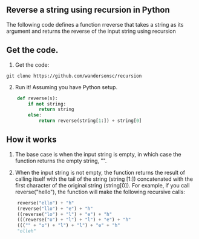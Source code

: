 ## Reverse a string using recursion in Python

The following code defines a function rreverse that takes a string as its argument and returns the reverse of the input string using recursion

## Get the code.

1. Get the code:

```
git clone https://github.com/wandersonsc/recursion
```

2. Run it! Assuming you have Python setup.

```python
    def reverse(s):
        if not string:
            return string
        else:
            return reverse(string[1:]) + string[0]


```

## How it works

1. The base case is when the input string is empty, in which case the function returns the empty string, "".

2. When the input string is not empty, the function returns the result of calling itself with the tail of the string (string [1:]) concatenated with the first character of the original string (string[0]).
   For example, if you call reverse("hello"), the function will make the following recursive calls:

```python
    reverse("ello") + "h"
    (reverse("llo") + "e") + "h"
    ((reverse("lo") + "l") + "e") + "h"
    (((reverse("o") + "l") + "l") + "e") + "h"
    ((("" + "o") + "l") + "l") + "e" + "h"
    "olleh"
```
